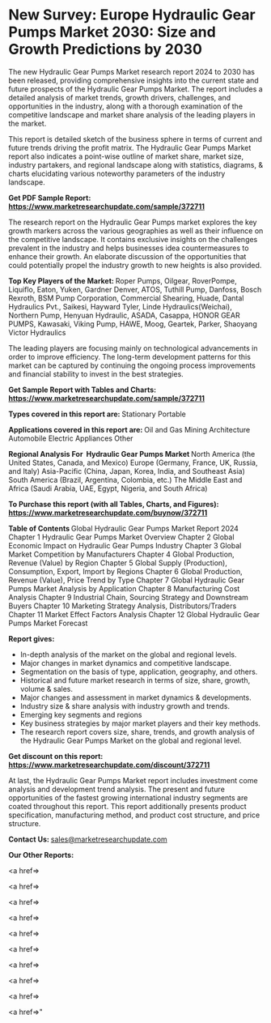 # New Survey: Europe Hydraulic Gear Pumps Market 2030: Size and Growth Predictions by 2030

The new Hydraulic Gear Pumps Market research report 2024 to 2030 has been released, providing comprehensive insights into the current state and future prospects of the Hydraulic Gear Pumps Market. The report includes a detailed analysis of market trends, growth drivers, challenges, and opportunities in the industry, along with a thorough examination of the competitive landscape and market share analysis of the leading players in the market.

This report is detailed sketch of the business sphere in terms of current and future trends driving the profit matrix. The Hydraulic Gear Pumps Market report also indicates a point-wise outline of market share, market size, industry partakers, and regional landscape along with statistics, diagrams, &amp; charts elucidating various noteworthy parameters of the industry landscape.

<strong><b>Get PDF Sample Report: <a href=https://www.marketresearchupdate.com/sample/372711>https://www.marketresearchupdate.com/sample/372711</a></b></strong>

The research report on the Hydraulic Gear Pumps market explores the key growth markers across the various geographies as well as their influence on the competitive landscape. It contains exclusive insights on the challenges prevalent in the industry and helps businesses idea countermeasures to enhance their growth. An elaborate discussion of the opportunities that could potentially propel the industry growth to new heights is also provided.

<strong><b>Top Key Players of the Market:
</b></strong>Roper Pumps, Oilgear, RoverPompe, Liquiflo, Eaton, Yuken, Gardner Denver, ATOS, Tuthill Pump, Danfoss, Bosch Rexroth, BSM Pump Corporation, Commercial Shearing, Huade, Dantal Hydraulics Pvt., Saikesi, Hayward Tyler, Linde Hydraulics(Weichai), Northern Pump, Henyuan Hydraulic, ASADA, Casappa, HONOR GEAR PUMPS, Kawasaki, Viking Pump, HAWE, Moog, Geartek, Parker, Shaoyang Victor Hydraulics<strong><b>
</b></strong>

The leading players are focusing mainly on technological advancements in order to improve efficiency. The long-term development patterns for this market can be captured by continuing the ongoing process improvements and financial stability to invest in the best strategies.

<strong><b>Get Sample Report with Tables and Charts: <a href=https://www.marketresearchupdate.com/sample/372711>https://www.marketresearchupdate.com/sample/372711</a></b></strong>

<strong><b>Types covered in this report are:
</b></strong>Stationary
Portable<strong><b>
</b></strong>

<strong><b>Applications covered in this report are:
</b></strong>Oil and Gas
Mining
Architecture
Automobile
Electric Appliances
Other<strong><b>
</b></strong>

<strong><b>Regional Analysis For  Hydraulic Gear Pumps Market</b></strong><strong><b>
</b></strong>North America (the United States, Canada, and Mexico)
Europe (Germany, France, UK, Russia, and Italy)
Asia-Pacific (China, Japan, Korea, India, and Southeast Asia)
South America (Brazil, Argentina, Colombia, etc.)
The Middle East and Africa (Saudi Arabia, UAE, Egypt, Nigeria, and South Africa)

<strong><b>To Purchase this report (with all Tables, Charts, and Figures): <a href=https://www.marketresearchupdate.com/buynow/372711>https://www.marketresearchupdate.com/buynow/372711</a></b></strong>

<strong><b>Table of Contents</b></strong><strong><b>
</b></strong>Global Hydraulic Gear Pumps Market Report 2024
Chapter 1 Hydraulic Gear Pumps Market Overview
Chapter 2 Global Economic Impact on Hydraulic Gear Pumps Industry
Chapter 3 Global Market Competition by Manufacturers
Chapter 4 Global Production, Revenue (Value) by Region
Chapter 5 Global Supply (Production), Consumption, Export, Import by Regions
Chapter 6 Global Production, Revenue (Value), Price Trend by Type
Chapter 7 Global Hydraulic Gear Pumps Market Analysis by Application
Chapter 8 Manufacturing Cost Analysis
Chapter 9 Industrial Chain, Sourcing Strategy and Downstream Buyers
Chapter 10 Marketing Strategy Analysis, Distributors/Traders
Chapter 11 Market Effect Factors Analysis
Chapter 12 Global Hydraulic Gear Pumps Market Forecast

<strong><b>Report gives:</b></strong>

- In-depth analysis of the market on the global and regional levels.
- Major changes in market dynamics and competitive landscape.
- Segmentation on the basis of type, application, geography, and others.
- Historical and future market research in terms of size, share, growth, volume &amp; sales.
- Major changes and assessment in market dynamics &amp; developments.
- Industry size &amp; share analysis with industry growth and trends.
- Emerging key segments and regions
- Key business strategies by major market players and their key methods.
- The research report covers size, share, trends, and growth analysis of the Hydraulic Gear Pumps Market on the global and regional level.

<strong><b>Get discount on this report: <a href=https://www.marketresearchupdate.com/discount/372711>https://www.marketresearchupdate.com/discount/372711</a></b></strong>

At last, the Hydraulic Gear Pumps Market report includes investment come analysis and development trend analysis. The present and future opportunities of the fastest growing international industry segments are coated throughout this report. This report additionally presents product specification, manufacturing method, and product cost structure, and price structure.

<strong><b>Contact Us:
</b></strong>sales@marketresearchupdate.com

<strong>Our Other Reports:</strong>

<a href=></a>

<a href=></a>

<a href=></a>

<a href=></a>

<a href=></a>

<a href=></a>

<a href=></a>

<a href=></a>

<a href=></a>

<a href=></a>"
